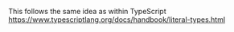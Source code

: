 This follows the same idea as within TypeScript
https://www.typescriptlang.org/docs/handbook/literal-types.html
